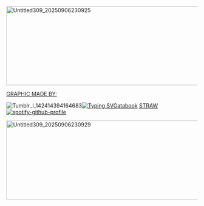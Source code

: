 

<img width="735" height="208" alt="Untitled309_20250906230925" src="https://github.com/user-attachments/assets/b62ca143-9519-4465-aeaf-d9e5686f4e0d" />

[GRAPHIC MADE BY:](https://www.tumblr.com/cyberstarmp3?source=share)
  

![Tumblr_l_142414394164683](https://github.com/user-attachments/assets/e372df99-26b9-4851-aa65-85e528d8cb03)<a href="https://git.io/typing-svg"><img src="https://readme-typing-svg.demolab.com?font=Georgia&pause=1000&color=24233C&vCenter=true&width=417&lines=Are+you.;Man%3F+;Enough;To+take+the+blame;For+this%3F%3F%3F%3F%3F%3F+" alt="Typing SVG" /></a>[atabook](https://campsleepinh.atabook.org/)               [STRAW](https://txltlozey.straw.page/) 
[![spotify-github-profile](https://spotify-github-profile.kittinanx.com/api/view?uid=31aolntofja7eezo74jmie3eaa6e&cover_image=false&theme=novatorem&show_offline=true&background_color=0000ff&interchange=false&bar_color=ffffff&bar_color_cover=true)](https://spotify-github-profile.kittinanx.com/api/view?uid=31aolntofja7eezo74jmie3eaa6e&redirect=true)

 
 




<img width="735" height="208" alt="Untitled309_20250906230929" src="https://github.com/user-attachments/assets/f37abfcb-0a81-433e-9e26-ceca87ac3e3c" />
